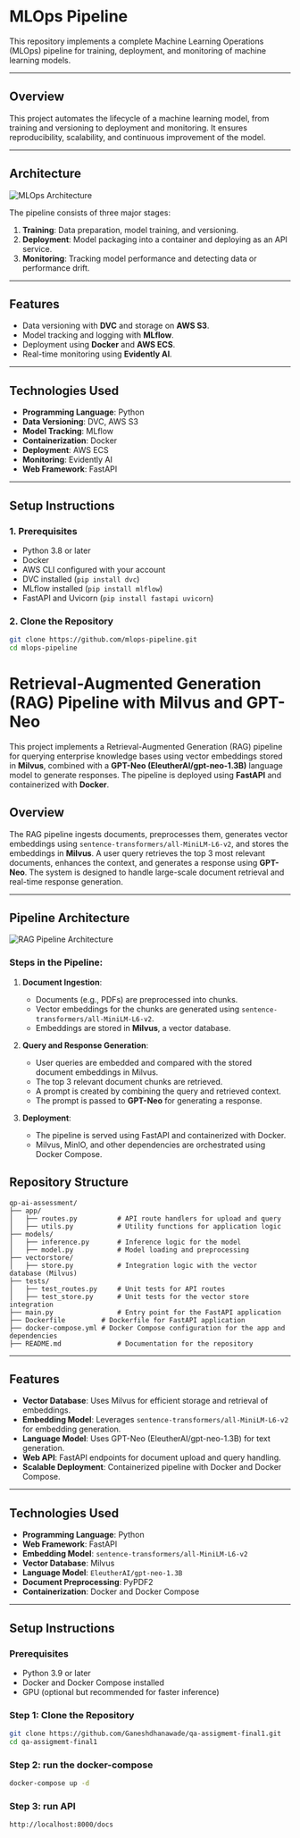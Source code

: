 # MLOps Pipeline

This repository implements a complete Machine Learning Operations (MLOps) pipeline for training, deployment, and monitoring of machine learning models.

---

## Overview
This project automates the lifecycle of a machine learning model, from training and versioning to deployment and monitoring. It ensures reproducibility, scalability, and continuous improvement of the model.

---

## Architecture
![MLOps Architecture](https://github.com/Ganeshdhanawade/qp-ai-assessment1/blob/main/images/mlops-pipeline.jpg)

The pipeline consists of three major stages:
1. **Training**: Data preparation, model training, and versioning.
2. **Deployment**: Model packaging into a container and deploying as an API service.
3. **Monitoring**: Tracking model performance and detecting data or performance drift.

---

## Features
- Data versioning with **DVC** and storage on **AWS S3**.
- Model tracking and logging with **MLflow**.
- Deployment using **Docker** and **AWS ECS**.
- Real-time monitoring using **Evidently AI**.

---

## Technologies Used
- **Programming Language**: Python
- **Data Versioning**: DVC, AWS S3
- **Model Tracking**: MLflow
- **Containerization**: Docker
- **Deployment**: AWS ECS
- **Monitoring**: Evidently AI
- **Web Framework**: FastAPI

---

## Setup Instructions
### 1. Prerequisites
- Python 3.8 or later
- Docker
- AWS CLI configured with your account
- DVC installed (`pip install dvc`)
- MLflow installed (`pip install mlflow`)
- FastAPI and Uvicorn (`pip install fastapi uvicorn`)

### 2. Clone the Repository
```bash
git clone https://github.com/mlops-pipeline.git
cd mlops-pipeline
```

# Retrieval-Augmented Generation (RAG) Pipeline with Milvus and GPT-Neo

This project implements a Retrieval-Augmented Generation (RAG) pipeline for querying enterprise knowledge bases using vector embeddings stored in **Milvus**, combined with a **GPT-Neo (EleutherAI/gpt-neo-1.3B)** language model to generate responses. The pipeline is deployed using **FastAPI** and containerized with **Docker**.

## Overview

The RAG pipeline ingests documents, preprocesses them, generates vector embeddings using `sentence-transformers/all-MiniLM-L6-v2`, and stores the embeddings in **Milvus**. A user query retrieves the top 3 most relevant documents, enhances the context, and generates a response using **GPT-Neo**. The system is designed to handle large-scale document retrieval and real-time response generation.

---

## Pipeline Architecture

![RAG Pipeline Architecture](https://github.com/Ganeshdhanawade/qp-ai-assessment1/blob/main/images/rag-pipeline.png)

### Steps in the Pipeline:
1. **Document Ingestion**:
   - Documents (e.g., PDFs) are preprocessed into chunks.
   - Vector embeddings for the chunks are generated using `sentence-transformers/all-MiniLM-L6-v2`.
   - Embeddings are stored in **Milvus**, a vector database.

2. **Query and Response Generation**:
   - User queries are embedded and compared with the stored document embeddings in Milvus.
   - The top 3 relevant document chunks are retrieved.
   - A prompt is created by combining the query and retrieved context.
   - The prompt is passed to **GPT-Neo** for generating a response.

3. **Deployment**:
   - The pipeline is served using FastAPI and containerized with Docker.
   - Milvus, MinIO, and other dependencies are orchestrated using Docker Compose.
  
## Repository Structure

```plaintext
qp-ai-assessment/
├── app/             
│   ├── routes.py          # API route handlers for upload and query
│   ├── utils.py           # Utility functions for application logic
├── models/
│   ├── inference.py       # Inference logic for the model
│   ├── model.py           # Model loading and preprocessing
├── vectorstore/
│   ├── store.py           # Integration logic with the vector database (Milvus)  
├── tests/
│   ├── test_routes.py     # Unit tests for API routes
│   ├── test_store.py      # Unit tests for the vector store integration
├── main.py                # Entry point for the FastAPI application
├── Dockerfile         # Dockerfile for FastAPI application
├── docker-compose.yml # Docker Compose configuration for the app and dependencies
├── README.md              # Documentation for the repository
```

---

## Features

- **Vector Database**: Uses Milvus for efficient storage and retrieval of embeddings.
- **Embedding Model**: Leverages `sentence-transformers/all-MiniLM-L6-v2` for embedding generation.
- **Language Model**: Uses GPT-Neo (EleutherAI/gpt-neo-1.3B) for text generation.
- **Web API**: FastAPI endpoints for document upload and query handling.
- **Scalable Deployment**: Containerized pipeline with Docker and Docker Compose.

---

## Technologies Used

- **Programming Language**: Python
- **Web Framework**: FastAPI
- **Embedding Model**: `sentence-transformers/all-MiniLM-L6-v2`
- **Vector Database**: Milvus
- **Language Model**: `EleutherAI/gpt-neo-1.3B`
- **Document Preprocessing**: PyPDF2
- **Containerization**: Docker and Docker Compose

---

## Setup Instructions

### Prerequisites

- Python 3.9 or later
- Docker and Docker Compose installed
- GPU (optional but recommended for faster inference)

### Step 1: Clone the Repository

```bash
git clone https://github.com/Ganeshdhanawade/qa-assigmemt-final1.git
cd qa-assigmemt-final1
```

### Step 2: run the docker-compose

```bash
docker-compose up -d
```
### Step 3: run API

```bash
http://localhost:8000/docs
```
